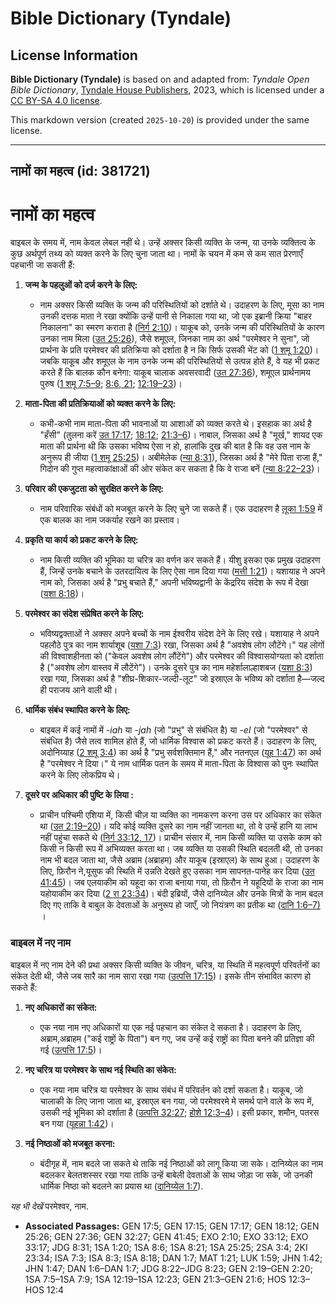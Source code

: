 # Bible Dictionary (Tyndale)

## License Information

**Bible Dictionary (Tyndale)** is based on and adapted from: _Tyndale Open Bible Dictionary_, [Tyndale House Publishers](https://tyndaleopenresources.com/), 2023, which is licensed under a [CC BY-SA 4.0 license](https://creativecommons.org/licenses/by-sa/4.0/legalcode.en).

This markdown version (created `2025-10-20`) is provided under the same license.



--------------------------------

## नामों का महत्व (id: 381721)

नामों का महत्व
==============

बाइबल के समय में, नाम केवल लेबल नहीं थे। उन्हें अक्सर किसी व्यक्ति के जन्म, या उनके व्यक्तित्व के कुछ अर्थपूर्ण तथ्य को व्यक्त करने के लिए चुना जाता था। नामों के चयन में कम से कम सात प्रेरणाएँ पहचानी जा सकती हैं:

1. **जन्म के पहलुओं को दर्ज करने के लिए:**

    * नाम अक्सर किसी व्यक्ति के जन्म की परिस्थितियों को दर्शाते थे। उदाहरण के लिए, मूसा का नाम उनकी दत्तक माता ने रखा क्योंकि उन्हें पानी से निकाला गया था, जो एक इब्रानी क्रिया "बाहर निकालना" का स्मरण कराता है ([निर्ग 2:10](https://ref.ly/Exod2:10))। याकूब को, उनके जन्म की परिस्थितियों के कारण उनका नाम मिला ([उत 25:26](https://ref.ly/Gen25:26)), जैसे शमूएल, जिनका नाम का अर्थ "परमेश्वर ने सुना", जो प्रार्थना के प्रति परमेश्वर की प्रतिक्रिया को दर्शाता है न कि सिर्फ उसकी भेंट को ([1 शमू 1:20](https://ref.ly/1Sam1:20))। जबकि याकूब और शमूएल के नाम उनके जन्म की परिस्थितियों से उत्पन्न होते हैं, वे यह भी प्रकट करते हैं कि बालक कौन बनेगा: याकूब चालाक अवसरवादी ([उत 27:36](https://ref.ly/Gen27:36)), शमूएल प्रार्थनामय पुरुष ([1 शमू 7:5–9](https://ref.ly/1Sam7:5-1Sam7:9); [8:6, 21](https://ref.ly/1Sam8:6); [12:19–23](https://ref.ly/1Sam12:19-1Sam12:23))।
2. **माता\-पिता की प्रतिक्रियाओं को व्यक्त करने के लिए:**

    * कभी\-कभी नाम माता\-पिता की भावनाओं या आशाओं को व्यक्त करते थे। इसहाक का अर्थ है "हँसी" (तुलना करें [उत 17:17](https://ref.ly/Gen17:17); [18:12](https://ref.ly/Gen18:12); [21:3–6](https://ref.ly/Gen21:3-Gen21:6))। नाबाल, जिसका अर्थ है "मूर्ख," शायद एक माता की प्रार्थना थी कि उसका भविष्य ऐसा न हो, हालांकि दुख की बात है कि वह उस नाम के अनुरूप ही जीया ([1 शमू 25:25](https://ref.ly/1Sam25:25))। अबीमेलेक ([न्या 8:31](https://ref.ly/Judg8:31)), जिसका अर्थ है "मेरे पिता राजा हैं," गिदोन की गुप्त महत्वाकांक्षाओं की ओर संकेत कर सकता है कि वे राजा बनें ([न्या 8:22–23](https://ref.ly/Judg8:22-Judg8:23))।
3. **परिवार की एकजुटता को सुरक्षित करने के लिए:**

    * नाम परिवारिक संबंधों को मजबूत करने के लिए चुने जा सकते हैं। एक उदाहरण है [लूका 1:59](https://ref.ly/Luke1:59) में एक बालक का नाम जकर्याह रखने का प्रस्ताव।
4. **प्रकृति या कार्य को प्रकट करने के लिए:**

    * नाम किसी व्यक्ति की भूमिका या चरित्र का वर्णन कर सकते हैं। यीशु इसका एक प्रमुख उदाहरण हैं, जिन्हें उनके बचाने के उतरदायित्व के लिए ऐसा नाम दिया गया ([मत्ती 1:21](https://ref.ly/Matt1:21))। यशायाह ने अपने नाम को, जिसका अर्थ है "प्रभु बचाते हैं," अपनी भविष्यद्वानी के केंद्ररिय संदेश के रूप में देखा ([यशा 8:18](https://ref.ly/Isa8:18))।
5. **परमेश्वर का संदेश संप्रेषित करने के लिए:**

    * भविष्यद्वक्ताओं ने अक्सर अपने बच्चों के नाम ईश्वरीय संदेश देने के लिए रखे। यशायाह ने अपने पहलौठे पुत्र का नाम शार्याशूब ([यशा 7:3](https://ref.ly/Isa7:3)) रखा, जिसका अर्थ है "अवशेष लोग लौटेंगे।" यह लोगों की विश्वाशहीनता को ("केवल अवशेष लोग लौंटेंगे") और परमेश्वर की विश्वासयोग्यता को दर्शाता है ("अवशेष लोग वास्तव में लौटेंगे")। उनके दूसरे पुत्र का नाम महेर्शालाल्हाशबज ([यशा 8:3](https://ref.ly/Isa8:3)) रखा गया, जिसका अर्थ है "शीघ्र\-शिकार\-जल्दी\-लूट" जो इस्राएल के भविष्य को दर्शाता है—जल्द ही पराजय आने वाली थी।
6. **धार्मिक संबंध स्थापित करने के लिए:**

    * बाइबल में कई नामों में \-*iah* या *\-jah* (जो "प्रभु" से संबंधित है) या \-*el* (जो "परमेश्वर" से संबंधित है) जैसे तत्व शामिल होते हैं, जो धार्मिक विश्वास को प्रकट करते हैं। उदाहरण के लिए, अदोनिय्याह ([2 शमू 3:4](https://ref.ly/2Sam3:4)) का अर्थ है "प्रभु सर्वशक्तिमान हैं," और नतनएल ([यूह 1:47](https://ref.ly/John1:47)) का अर्थ है "परमेश्वर ने दिया।" ये नाम धार्मिक पतन के समय में माता\-पिता के विश्वास को पुनः स्थापित करने के लिए लोकप्रिय थे।
7. **दूसरे पर अधिकार की पुष्टि के लिया :**

    * प्राचीन पश्चिमी एशिया में, किसी चीज़ या व्यक्ति का नामकरण करना उस पर अधिकार का संकेत था ([उत 2:19–20](https://ref.ly/Gen2:19-Gen2:20))। यदि कोई व्यक्ति दूसरे का नाम नहीं जानता था, तो वे उन्हें हानि या लाभ नहीं पहुंचा सकते थे ([निर्ग 33:12, 17](https://ref.ly/Exod33:12))। प्राचीन संसार में, नाम किसी व्यक्ति या उसके काम को किसी न किसी रूप में अभिव्यक्त करता था। जब व्यक्ति या उसकी स्थिति बदलती थी, तो उनका नाम भी बदल जाता था, जैसे अब्राम (अब्राहम) और याकूब (इस्राएल) के साथ हुआ। उदाहरण के लिए, फ़िरौन ने,यूसुफ की स्थिति में उन्नति देखते हुए उसका नाम सापनत\-पानेह कर दिया ([उत 41:45](https://ref.ly/Gen41:45))। जब एलयाकीम को यहूदा का राजा बनाया गया, तो फ़िरौन ने यहूदियों के राजा का नाम यहोयाकीम कर दिया ([2 रा 23:34](https://ref.ly/2Kgs23:34))। बंदी इब्रियों, जैसे दानिय्येल और उनके मित्रों के नाम बदल दिए गए ताकि वे बाबुल के देवताओं के अनुरूप हो जाएँ, जो नियंत्रण का प्रतीक था ([दानि 1:6–7\)](https://ref.ly/Dan1:6-Dan1:7) ।

### बाइबल में नए नाम

बाइबल में नए नाम देने की प्रथा अक्सर किसी व्यक्ति के जीवन, चरित्र, या स्थिति में महत्वपूर्ण परिवर्तनों का संकेत देती थी, जैसे जब सारै का नाम सारा रखा गया ([उत्पत्ति 17:15](https://ref.ly/Gen17:15))। इसके तीन संभावित कारण हो सकते हैं:

1. **नए अधिकारों का संकेत:**

    * एक नया नाम नए अधिकारों या एक नई पहचान का संकेत दे सकता है। उदाहरण के लिए, अब्राम,अब्राहम ("कई राष्ट्रों के पिता") बन गए, जब उन्हें कई राष्ट्रों का पिता बनने की प्रतिज्ञा की गई ([उत्पत्ति 17:5](https://ref.ly/Gen17:5))।
2. **नए चरित्र या परमेश्वर के साथ नई स्थिति का संकेत:**

    * एक नया नाम चरित्र या परमेश्वर के साथ संबंध में परिवर्तन को दर्शा सकता है। याकूब, जो चालाकी के लिए जाना जाता था, इस्राएल बन गया, जो परमेश्वरमे मे समर्थ पाने वाले के रूप में, उसकी नई भूमिका को दर्शाता है ([उत्पत्ति 32:27](https://ref.ly/Gen32:27); [होशे 12:3–4](https://ref.ly/Hos12:3-Hos12:4))। इसी प्रकार, शमौन, पतरस बन गया ([यूहन्ना 1:42](https://ref.ly/John1:42))।
3. **नई निष्ठाओं को मजबूत करना:**

    * बंदीगृह में, नाम बदले जा सकते थे ताकि नई निष्ठाओं को लागू किया जा सके। दानिय्येल का नाम बदलकर बेलतशस्सर रखा गया ताकि उन्हें बाबेली देवताओं के साथ जोड़ा जा सके, जो उनकी धार्मिक निष्ठा को बदलने का प्रयास था ([दानिय्येल 1:7](https://ref.ly/Dan1:7)).

*यह भी देखें* परमेश्वर, नाम.

* **Associated Passages:** GEN 17:5; GEN 17:15; GEN 17:17; GEN 18:12; GEN 25:26; GEN 27:36; GEN 32:27; GEN 41:45; EXO 2:10; EXO 33:12; EXO 33:17; JDG 8:31; 1SA 1:20; 1SA 8:6; 1SA 8:21; 1SA 25:25; 2SA 3:4; 2KI 23:34; ISA 7:3; ISA 8:3; ISA 8:18; DAN 1:7; MAT 1:21; LUK 1:59; JHN 1:42; JHN 1:47; DAN 1:6–DAN 1:7; JDG 8:22–JDG 8:23; GEN 2:19–GEN 2:20; 1SA 7:5–1SA 7:9; 1SA 12:19–1SA 12:23; GEN 21:3–GEN 21:6; HOS 12:3–HOS 12:4


